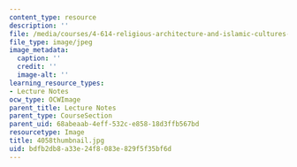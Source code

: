 ```yaml
---
content_type: resource
description: ''
file: /media/courses/4-614-religious-architecture-and-islamic-cultures-fall-2002/bdfb2db8a33e24f8083e829f5f35bf6d_4058thumbnail.jpg
file_type: image/jpeg
image_metadata:
  caption: ''
  credit: ''
  image-alt: ''
learning_resource_types:
- Lecture Notes
ocw_type: OCWImage
parent_title: Lecture Notes
parent_type: CourseSection
parent_uid: 68abeaab-4eff-532c-e858-18d3ffb567bd
resourcetype: Image
title: 4058thumbnail.jpg
uid: bdfb2db8-a33e-24f8-083e-829f5f35bf6d
---
```

